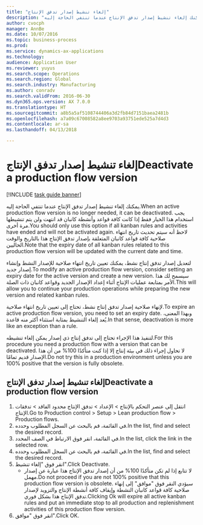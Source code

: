 ```yaml
--- 
title: "إلغاء تنشيط إصدار تدفق الإنتاج"
description: "يمكنك إلغاء تنشيط إصدار تدفق الإنتاج عندما تنتفي الحاجة إليه."
author: cvocph
manager: AnnBe
ms.date: 10/07/2016
ms.topic: business-process
ms.prod: 
ms.service: dynamics-ax-applications
ms.technology: 
audience: Application User
ms.reviewer: yuyus
ms.search.scope: Operations
ms.search.region: Global
ms.search.industry: Manufacturing
ms.author: conradv
ms.search.validFrom: 2016-06-30
ms.dyn365.ops.version: AX 7.0.0
ms.translationtype: HT
ms.sourcegitcommit: a8b5a5af5108744406a3d2fb84d7151baea2481b
ms.openlocfilehash: a7a09c67008582a8ee9703a93751ede525a7d4d3
ms.contentlocale: ar-sa
ms.lasthandoff: 04/13/2018

---
```

# <a name="deactivate-a-production-flow-version"></a><span data-ttu-id="9bd3e-103">إلغاء تنشيط إصدار تدفق الإنتاج</span><span class="sxs-lookup"><span data-stu-id="9bd3e-103">Deactivate a production flow version</span></span>

[!INCLUDE [task guide banner](../../includes/task-guide-banner.md)]

<span data-ttu-id="9bd3e-104">يمكنك إلغاء تنشيط إصدار تدفق الإنتاج عندما تنتفي الحاجة إليه.</span><span class="sxs-lookup"><span data-stu-id="9bd3e-104">When an active production flow version is no longer needed, it can be deactivated.</span></span> <span data-ttu-id="9bd3e-105">يجب استخدام هذا الخيار فقط إذا كانت كافة قواعد وأنشطة كانبان قد انتهت ولن يتم تنشيطها مرة أخرى.</span><span class="sxs-lookup"><span data-stu-id="9bd3e-105">You should only use this option if all kanban rules and activities have ended and will not be activated again.</span></span> <span data-ttu-id="9bd3e-106">لاحظ أنه سيتم تحديث تاريخ انتهاء صلاحية كافة قواعد كانبان المتعلقة بإصدار تدفق الإنتاج هذا بالتاريخ والوقت الحاليين.</span><span class="sxs-lookup"><span data-stu-id="9bd3e-106">Note that the expiry date of all kanban rules related to this production flow version will be updated with the current date and time.</span></span> 

<span data-ttu-id="9bd3e-107">لتعديل إصدار تدفق إنتاج نشط، يمكنك تعيين تاريخ انتهاء صلاحية للإصدار النشط وإنشاء إصدار جديد.</span><span class="sxs-lookup"><span data-stu-id="9bd3e-107">To modify an active production flow version, consider setting an expiry date for the active version and create a new version.</span></span> <span data-ttu-id="9bd3e-108">سيسمح لك هذا الأمر بمتابعة عمليات الإنتاج أثناء إعداد الإصدار الجديد وقواعد كانبان ذات الصلة.</span><span class="sxs-lookup"><span data-stu-id="9bd3e-108">This will allow you to continue your production operations while preparing the new version and related kanban rules.</span></span> 

<span data-ttu-id="9bd3e-109">لإنهاء صلاحية إصدار تدفق إنتاج نشط، تحتاج إلى تعيين تاريخ انتهاء صلاحية.</span><span class="sxs-lookup"><span data-stu-id="9bd3e-109">To expire an active production flow version, you need to set an expiry date.</span></span> <span data-ttu-id="9bd3e-110">وبهذا المعنى، يُعد إلغاء التنشيط بمثابة استثناء أكثر منه قاعدة.</span><span class="sxs-lookup"><span data-stu-id="9bd3e-110">In that sense, deactivation is more like an exception than a rule.</span></span> 

<span data-ttu-id="9bd3e-111">لتنفيذ هذا الإجراء تحتاج إلى تدفق إنتاج ذي إصدار يمكن إلغاء تنشيطه.</span><span class="sxs-lookup"><span data-stu-id="9bd3e-111">For this procedure you need a production flow with a version that can be deactivated.</span></span> <span data-ttu-id="9bd3e-112">لا تحاول إجراء ذلك في بيئة إنتاج إلا إذا كنت متأكدًا 100% من أن هذا الإصدار قديم تمامًا.</span><span class="sxs-lookup"><span data-stu-id="9bd3e-112">Do not try this in a production environment unless you are 100% positive that the version is fully obsolete.</span></span>


## <a name="deactivate-a-production-flow-version"></a><span data-ttu-id="9bd3e-113">إلغاء تنشيط إصدار تدفق الإنتاج</span><span class="sxs-lookup"><span data-stu-id="9bd3e-113">Deactivate a production flow version</span></span>
1. <span data-ttu-id="9bd3e-114">انتقل إلى عنصر التحكم بالإنتاج > الإعداد > تدفق الإنتاج محدود الفاقد > تدفقات الإنتاج.</span><span class="sxs-lookup"><span data-stu-id="9bd3e-114">Go to Production control > Setup > Lean production flow > Production flows.</span></span>
2. <span data-ttu-id="9bd3e-115">في القائمة، قم بالبحث عن السجل المطلوب وحدده.</span><span class="sxs-lookup"><span data-stu-id="9bd3e-115">In the list, find and select the desired record.</span></span>
3. <span data-ttu-id="9bd3e-116">في القائمة، انقر فوق الارتباط في الصف المحدد.</span><span class="sxs-lookup"><span data-stu-id="9bd3e-116">In the list, click the link in the selected row.</span></span>
4. <span data-ttu-id="9bd3e-117">في القائمة، قم بالبحث عن السجل المطلوب وحدده.</span><span class="sxs-lookup"><span data-stu-id="9bd3e-117">In the list, find and select the desired record.</span></span>
5. <span data-ttu-id="9bd3e-118">انقر فوق "إلغاء تنشيط".</span><span class="sxs-lookup"><span data-stu-id="9bd3e-118">Click Deactivate.</span></span>
    * <span data-ttu-id="9bd3e-119">لا تتابع إذا لم تكن متأكدًا 100% من أن إصدار تدفق الإنتاج هذا عبارة عن إصدار مهمل.</span><span class="sxs-lookup"><span data-stu-id="9bd3e-119">Do not proceed if you are not 100% positive that this production flow version is obsolete.</span></span> <span data-ttu-id="9bd3e-120">سيؤدي النقر فوق "موافق" إلى إنهاء صلاحية كافة قواعد كانبان النشطة وإيقاف كافة أنشطة الإنتاج والتزويد لإصدار تدفق الإنتاج هذا بشكل فوري.</span><span class="sxs-lookup"><span data-stu-id="9bd3e-120">Clicking Ok will expire all active kanban rules and put an immediate stop to all production and replenishment activities of this production flow version.</span></span>  
6. <span data-ttu-id="9bd3e-121">انقر فوق "موافق".</span><span class="sxs-lookup"><span data-stu-id="9bd3e-121">Click OK.</span></span>


